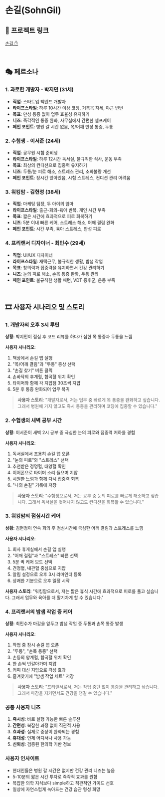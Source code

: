 # 손길(SohnGil)

## 🔗 프로젝트 링크

[손길 ✋]()

<br/>

## 🎭 페르소나

### 1. 과로한 개발자 - 박지민 (31세)
- **직업**: 스타트업 백엔드 개발자
- **라이프스타일**: 하루 10시간 이상 코딩, 거북목 자세, 야근 빈번
- **목표**: 만성 통증 없이 업무 효율성 유지하기
- **니즈**: 즉각적인 통증 완화, 사무실에서 간편한 셀프케어
- **페인 포인트**: 병원 갈 시간 없음, 목/어깨 만성 통증, 두통

### 2. 수험생 - 이서준 (24세)
- **직업**: 공무원 시험 준비생
- **라이프스타일**: 하루 12시간 독서실, 불규칙한 식사, 운동 부족
- **목표**: 최상의 컨디션으로 집중력 유지하기
- **니즈**: 두통/눈 피로 해소, 스트레스 관리, 소화불량 개선
- **페인 포인트**: 장시간 앉아있음, 시험 스트레스, 컨디션 관리 어려움

### 3. 워킹맘 - 김현정 (38세)
- **직업**: 마케팅 팀장, 두 아이의 엄마
- **라이프스타일**: 출근-회의-육아 반복, 개인 시간 부족
- **목표**: 짧은 시간에 효과적으로 피로 회복하기
- **니즈**: 5분 이내 빠른 케어, 스트레스 해소, 어깨 결림 완화
- **페인 포인트**: 시간 부족, 육아 스트레스, 만성 피로

### 4. 프리랜서 디자이너 - 최민수 (29세)
- **직업**: UI/UX 디자이너
- **라이프스타일**: 재택근무, 불규칙한 생활, 밤샘 작업
- **목표**: 창의력과 집중력을 유지하면서 건강 관리하기
- **니즈**: 눈의 피로 해소, 손목 통증 완화, 두통 관리
- **페인 포인트**: 불규칙한 생활 패턴, VDT 증후군, 운동 부족

<br/>

## 🎞️ 사용자 시나리오 및 스토리

### 1. 개발자의 오후 3시 루틴
**상황**: 박지민이 점심 후 코드 리뷰를 하다가 심한 목 통증과 두통을 느낌

**사용자 시나리오**:
1. 책상에서 손길 앱 실행
2. "목/어깨 결림"과 "두통" 증상 선택
3. "손길 찾기" 버튼 클릭
4. 손바닥의 후계혈, 합곡혈 위치 확인
5. 타이머와 함께 각 지압점 30초씩 지압
6. 5분 후 통증 완화되어 업무 복귀

> **사용자 스토리**:
"개발자로서, 저는 업무 중 빠르게 목 통증을 완화하고 싶습니다. 그래서 병원에 가지 않고도 즉시 통증을 관리하며 코딩에 집중할 수 있습니다."

### 2. 수험생의 새벽 공부 시간
**상황**: 이서준이 새벽 2시 공부 중 극심한 눈의 피로와 집중력 저하를 경험

**사용자 시나리오**:
1. 독서실에서 조용히 손길 앱 오픈
2. "눈의 피로"와 "스트레스" 선택
3. 추천받은 정명혈, 태양혈 확인
4. 이어폰으로 타이머 소리 들으며 지압
5. 시원한 느낌과 함께 다시 집중력 회복
6. "나의 손길" 기록에 저장

> **사용자 스토리**:
"수험생으로서, 저는 공부 중 눈의 피로를 빠르게 해소하고 싶습니다. 그래서 독서실을 벗어나지 않고도 컨디션을 회복할 수 있습니다."

### 3. 워킹맘의 점심시간 케어
**상황**: 김현정이 연속 회의 후 점심시간에 극심한 어깨 결림과 스트레스를 느낌

**사용자 시나리오**:
1. 회사 휴게실에서 손길 앱 실행
2. "어깨 결림"과 "스트레스" 빠른 선택
3. 5분 퀵 케어 모드 선택
4. 견정혈, 내관혈 중심으로 지압
5. 알림 설정으로 오후 3시 리마인더 등록
6. 상쾌한 기분으로 오후 일정 시작

**사용자 스토리**:
"워킹맘으로서, 저는 짧은 휴식 시간에 효과적으로 피로를 풀고 싶습니다. 그래서 업무와 육아를 더 활기차게 할 수 있습니다."

### 4. 프리랜서의 밤샘 작업 중 케어
**상황**: 최민수가 마감을 앞두고 밤샘 작업 중 두통과 손목 통증 발생

**사용자 시나리오**:
1. 작업 중 잠시 손길 앱 오픈
2. "두통", "손목 통증" 선택
3. 손등의 양계혈, 합곡혈 위치 확인
4. 한 손씩 번갈아가며 지압
5. 커피 대신 지압으로 각성 효과
6. 즐겨찾기에 "밤샘 작업 세트" 저장

> **사용자 스토리**:
"프리랜서로서, 저는 작업 중단 없이 통증을 관리하고 싶습니다. 그래서 마감을 지키면서도 건강을 챙길 수 있습니다."

### 공통 사용자 니즈
1. **즉시성**: 바로 실행 가능한 빠른 솔루션
2. **간편성**: 복잡한 과정 없이 직관적 사용
3. **효과성**: 실제로 증상이 완화되는 경험
4. **휴대성**: 언제 어디서나 사용 가능
5. **신뢰성**: 검증된 한의학 기반 정보

### 사용자 인사이트
- 현대인들은 병원 갈 시간은 없지만 건강 관리 니즈는 높음
- 5-10분의 짧은 시간 투자로 즉각적 효과를 원함
- 복잡한 의학 지식보다 simple하고 직관적인 가이드 선호
- 일상에 자연스럽게 녹아드는 건강 습관 형성 희망
